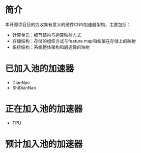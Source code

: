 # 简介

本开源项目目的为收集有意义的硬件CNN加速器架构，主要包括：

- 计算单元：细节结构与运算映射方式
- 存储结构：存储的组织方式与feature map和权值在存储上的映射
- 系统结构：系统整体架构和层运算的映射

# 已加入池的加速器

- DianNao
- ShiDianNao

# 正在加入池的加速器

- TPU

# 预计加入池的加速器

